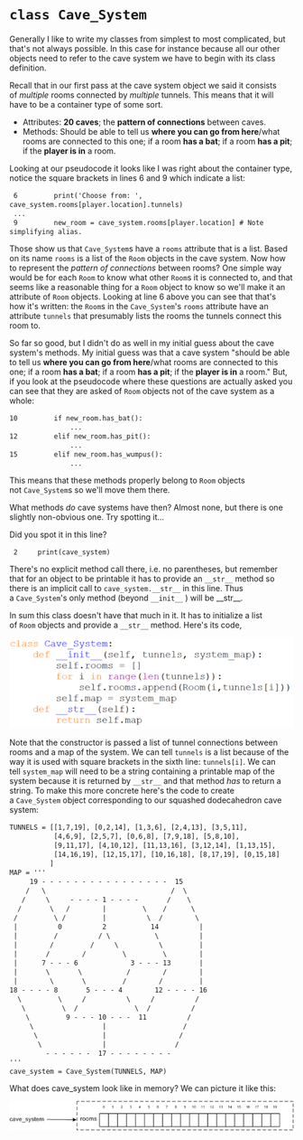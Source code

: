 # `class Cave_System`

Generally I like to write my classes from simplest to most complicated,
but that's not always possible. In this case for instance because all
our other objects need to refer to the cave system we have to begin with
its class definition.

Recall that in our first pass at the cave system object we said it
consists of *multiple* rooms connected by *multiple* tunnels. This means
that it will have to be a container type of some sort.

-   Attributes: **20 caves**; the **pattern of connections** between
    caves.
-   Methods: Should be able to tell us **where you can go from
    here**/what rooms are connected to this one; if a room **has a
    bat**; if a room **has a pit**; if the **player is in** a room.

Looking at our pseudocode it looks like I was right about the container
type, notice the square brackets in lines 6 and 9 which indicate a list:

     6         print('Choose from: ', cave_system.rooms[player.location].tunnels)
     ...
     9         new_room = cave_system.rooms[player.location] # Note simplifying alias.

Those show us that `Cave_System`s have a `rooms` attribute that is a
list. Based on its name `rooms` is a list of the `Room` objects in the
cave system. Now how to represent the *pattern of connections* between
rooms? One simple way would be for each `Room` to know what
other `Room`s it is connected to, and that seems like a reasonable thing
for a `Room` object to know so we'll make it an attribute
of `Room` objects. Looking at line 6 above you can see that that's how
it's written: the `Room`s in the `Cave_System`'s `rooms` attribute
have an attribute `tunnels` that presumably lists the rooms the tunnels
connect this room to.

So far so good, but I didn't do as well in my initial guess about the
cave system's methods. My initial guess was that a cave system "should
be able to tell us **where you can go from here**/what rooms are
connected to this one; if a room **has a bat**; if a room **has a pit**;
if the **player is in** a room." But, if you look at the pseudocode
where these questions are actually asked you can see that they are asked
of `Room` objects not of the cave system as a whole:

    10         if new_room.has_bat():
                   ...
    12         elif new_room.has_pit():
                   ...
    15         elif new_room.has_wumpus():
                   ...

This means that these methods properly belong to `Room` objects
not `Cave_System`s so we'll move them there.

What methods *do* cave systems have then? Almost none, but there is one
slightly non-obvious one. Try spotting it\...

Did you spot it in this line?

     2     print(cave_system)

There's no explicit method call there, i.e. no parentheses, but
remember that for an object to be printable it has to provide
an `__str__` method so there is an implicit call
to `cave_system.__str__` in this line. Thus a `Cave_System`'s only
method (beyond `__init__` ) will be \_\_str\_\_.

In sum this class doesn't have that much in it. It has to initialize a
list of `Room` objects and provide a `__str__` method. Here's its code,

![](08_class_cave_system_py.png)

Note that the constructor is passed a list of tunnel connections between
rooms and a map of the system. We can tell `tunnels` is a list because
of the way it is used with square brackets in the sixth
line: `tunnels[i]`. We can tell `system_map` will need to be a string
containing a printable map of the system because it is returned
by `__str__` and that method *has* to return a string. To make this more
concrete here's the code to create a `Cave_System` object corresponding
to our squashed dodecahedron cave system:

    TUNNELS = [[1,7,19], [0,2,14], [1,3,6], [2,4,13], [3,5,11],
               [4,6,9], [2,5,7], [0,6,8], [7,9,18], [5,8,10],
               [9,11,17], [4,10,12], [11,13,16], [3,12,14], [1,13,15],
               [14,16,19], [12,15,17], [10,16,18], [8,17,19], [0,15,18]
              ]
    MAP = '''
         19 - - - - - - - - - - - - - - - -  15
        /   \                               /  \ 
       /     \     - - - - 1 - - - -       /    \ 
      /       \   /        |         \    /      \ 
     /         \ /         |          \  /        \ 
     |          0          2           14          |
     |         /          / \           \          |
     |        /         /     \          \         |
     |       /        /         \         \        |
     |      7 - - - 6             3 - - - 13       |
     |       \       \           /        /        |
     |        \       \         /        /         |
    18 - - - - 8       5 - - - 4        12 - - - - 16
      \         \     /          \     /          /
       \         \  /              \  /          /
        \         9 - - - 10 - - -  11          /
         \                 |                   /
          \                |                  /
           \               |                 /
             - - - - - -  17 - - - - - - - -
    '''
    cave_system = Cave_System(TUNNELS, MAP)

What does cave_system look like in memory? We can picture it like this:

![.](08_cave_system_memory_diagram.png)
